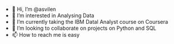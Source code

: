 - 👋 Hi, I’m @asvilen
- 👀 I’m interested in Analysing Data
- 🌱 I’m currently taking the IBM Datal Analyst course on Coursera
- 💞️ I’m looking to collaborate on projects on Python and SQL
- 📫 How to reach me is easy

<!---
asvilen/asvilen is a ✨ special ✨ repository because its `README.md` (this file) appears on your GitHub profile.
You can click the Preview link to take a look at your changes.
--->
